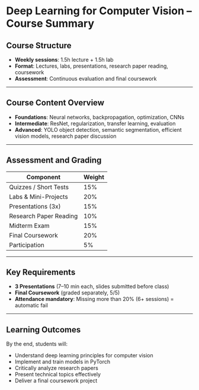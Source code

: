 

# Deep Learning for Computer Vision – Course Summary

## Course Structure
- **Weekly sessions**: 1.5h lecture + 1.5h lab
- **Format**: Lectures, labs, presentations, research paper reading, coursework
- **Assessment**: Continuous evaluation and final coursework

---

## Course Content Overview
- **Foundations**: Neural networks, backpropagation, optimization, CNNs
- **Intermediate**: ResNet, regularization, transfer learning, evaluation
- **Advanced**: YOLO object detection, semantic segmentation, efficient vision models, research paper discussion

---

## Assessment and Grading
| Component                  | Weight |
|----------------------------|--------|
| Quizzes / Short Tests      | 15%    |
| Labs & Mini-Projects       | 20%    |
| Presentations (3x)         | 15%    |
| Research Paper Reading     | 10%    |
| Midterm Exam               | 15%    |
| Final Coursework           | 20%    |
| Participation              | 5%     |

---

## Key Requirements
- **3 Presentations** (7–10 min each, slides submitted before class)
- **Final Coursework** (graded separately, 5/5)
- **Attendance mandatory**: Missing more than 20% (6+ sessions) = automatic fail

---

## Learning Outcomes
By the end, students will: 
- Understand deep learning principles for computer vision
- Implement and train models in PyTorch
- Critically analyze research papers
- Present technical topics effectively
- Deliver a final coursework project

